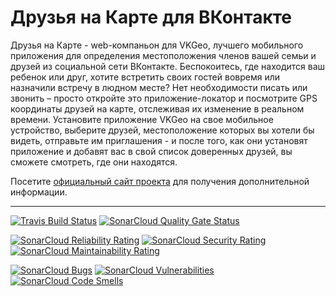 # Друзья на Карте для ВКонтакте

Друзья  на  Карте  - web-компаньон для VKGeo, лучшего мобильного приложения
для  определения  местоположения  членов вашей семьи и друзей из социальной
сети  ВКонтакте.  Беспокоитесь,  где находится ваш ребенок или друг, хотите
встретить  своих  гостей  вовремя или назначили встречу в людном месте? Нет
необходимости писать или звонить – просто откройте это приложение-локатор и
посмотрите  GPS  координаты  друзей  на  карте,  отслеживая  их изменение в
реальном времени. Установите приложение VKGeo на свое мобильное устройство,
выберите  друзей,  местоположение которых вы хотели бы видеть, отправьте им
приглашения  -  и  после того, как они установят приложение и добавят вас в
свой список доверенных друзей, вы сможете смотреть, где они находятся.

Посетите   [официальный  сайт  проекта](https://vkgeo.sourceforge.io/)  для
получения дополнительной информации.

---

[![Travis Build Status](https://travis-ci.org/vkgeo/vkgeo-web.svg?branch=master)](https://travis-ci.org/vkgeo/vkgeo-web)
[![SonarCloud Quality Gate Status](https://sonarcloud.io/api/project_badges/measure?project=vkgeo%3Avkgeo-web&metric=alert_status)](https://sonarcloud.io/dashboard?id=vkgeo%3Avkgeo-web)

[![SonarCloud Reliability Rating](https://sonarcloud.io/api/project_badges/measure?project=vkgeo%3Avkgeo-web&metric=reliability_rating)](https://sonarcloud.io/dashboard?id=vkgeo%3Avkgeo-web)
[![SonarCloud Security Rating](https://sonarcloud.io/api/project_badges/measure?project=vkgeo%3Avkgeo-web&metric=security_rating)](https://sonarcloud.io/dashboard?id=vkgeo%3Avkgeo-web)
[![SonarCloud Maintainability Rating](https://sonarcloud.io/api/project_badges/measure?project=vkgeo%3Avkgeo-web&metric=sqale_rating)](https://sonarcloud.io/dashboard?id=vkgeo%3Avkgeo-web)

[![SonarCloud Bugs](https://sonarcloud.io/api/project_badges/measure?project=vkgeo%3Avkgeo-web&metric=bugs)](https://sonarcloud.io/dashboard?id=vkgeo%3Avkgeo-web)
[![SonarCloud Vulnerabilities](https://sonarcloud.io/api/project_badges/measure?project=vkgeo%3Avkgeo-web&metric=vulnerabilities)](https://sonarcloud.io/dashboard?id=vkgeo%3Avkgeo-web)
[![SonarCloud Code Smells](https://sonarcloud.io/api/project_badges/measure?project=vkgeo%3Avkgeo-web&metric=code_smells)](https://sonarcloud.io/dashboard?id=vkgeo%3Avkgeo-web)
